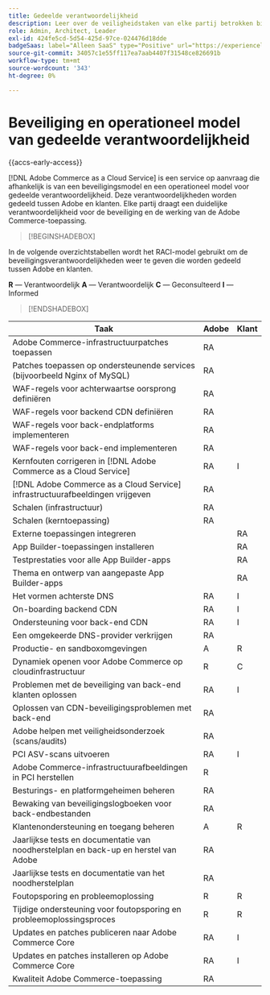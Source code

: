 ```yaml
---
title: Gedeelde verantwoordelijkheid
description: Leer over de veiligheidstaken van elke partij betrokken bij uw  [!DNL Adobe Commerce as a Cloud Service]  project.
role: Admin, Architect, Leader
exl-id: 424fe5cd-5d54-425d-97ce-024476d18dde
badgeSaas: label="Alleen SaaS" type="Positive" url="https://experienceleague.adobe.com/en/docs/commerce/user-guides/product-solutions" tooltip="Alleen van toepassing op Adobe Commerce as a Cloud Service- en Adobe Commerce Optimizer-projecten (door Adobe beheerde SaaS-infrastructuur)."
source-git-commit: 34057c1e55ff117ea7aab4407f31548ce826691b
workflow-type: tm+mt
source-wordcount: '343'
ht-degree: 0%

---
```


# Beveiliging en operationeel model van gedeelde verantwoordelijkheid

{{accs-early-access}}

[!DNL Adobe Commerce as a Cloud Service] is een service op aanvraag die afhankelijk is van een beveiligingsmodel en een operationeel model voor gedeelde verantwoordelijkheid. Deze verantwoordelijkheden worden gedeeld tussen Adobe en klanten. Elke partij draagt een duidelijke verantwoordelijkheid voor de beveiliging en de werking van de Adobe Commerce-toepassing.

>[!BEGINSHADEBOX]

In de volgende overzichtstabellen wordt het RACI-model gebruikt om de beveiligingsverantwoordelijkheden weer te geven die worden gedeeld tussen Adobe en klanten.

**R** — Verantwoordelijk
**A** — Verantwoordelijk
**C** — Geconsulteerd
**I** — Informed

>[!ENDSHADEBOX]

| Taak | Adobe | Klant |
| --- | --- | --- |
| Adobe Commerce-infrastructuurpatches toepassen | RA | |
| Patches toepassen op ondersteunende services (bijvoorbeeld Nginx of MySQL) | RA | |
| WAF-regels voor achterwaartse oorsprong definiëren | RA | |
| WAF-regels voor backend CDN definiëren | RA | |
| WAF-regels voor back-endplatforms implementeren | RA | |
| WAF-regels voor back-end implementeren | RA | |
| Kernfouten corrigeren in [!DNL Adobe Commerce as a Cloud Service] | RA | I |
| [!DNL Adobe Commerce as a Cloud Service] infrastructuurafbeeldingen vrijgeven | RA | |
| Schalen (infrastructuur) | RA | |
| Schalen (kerntoepassing) | RA | |
| Externe toepassingen integreren | | RA |
| App Builder-toepassingen installeren | | RA |
| Testprestaties voor alle App Builder-apps | | RA |
| Thema en ontwerp van aangepaste App Builder-apps | | RA |
| Het vormen achterste DNS | RA | I |
| On-boarding backend CDN | RA | I |
| Ondersteuning voor back-end CDN | RA | I |
| Een omgekeerde DNS-provider verkrijgen | RA | |
| Productie- en sandboxomgevingen | A | R |
| Dynamiek openen voor Adobe Commerce op cloudinfrastructuur | R | C |
| Problemen met de beveiliging van back-end klanten oplossen | RA | I |
| Oplossen van CDN-beveiligingsproblemen met back-end | RA | |
| Adobe helpen met veiligheidsonderzoek (scans/audits) | RA | |
| PCI ASV-scans uitvoeren | RA | I |
| Adobe Commerce-infrastructuurafbeeldingen in PCI herstellen | R | |
| Besturings- en platformgeheimen beheren | RA | |
| Bewaking van beveiligingslogboeken voor back-endbestanden | RA | |
| Klantenondersteuning en toegang beheren | A | R |
| Jaarlijkse tests en documentatie van noodherstelplan en back-up en herstel van Adobe | RA | |
| Jaarlijkse tests en documentatie van het noodherstelplan | RA | |
| Foutopsporing en probleemoplossing | R | R |
| Tijdige ondersteuning voor foutopsporing en probleemoplossingsproces | R | R |
| Updates en patches publiceren naar Adobe Commerce Core | RA | I |
| Updates en patches installeren op Adobe Commerce Core | RA | I |
| Kwaliteit Adobe Commerce-toepassing | RA | |
